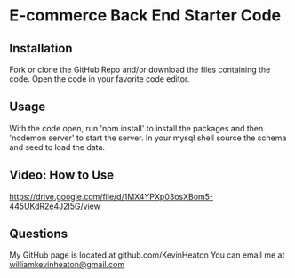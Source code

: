 # E-commerce Back End Starter Code

## Installation
Fork or clone the GitHub Repo and/or download the files containing the code. Open the code in your favorite code editor.

## Usage
With the code open, run 'npm install' to install the packages and then 'nodemon server' to start the server. In your mysql shell source the schema and seed to load the data.

## Video: How to Use
https://drive.google.com/file/d/1MX4YPXp03osXBom5-445UKdR2e4J2I5G/view

## Questions
My GitHub page is located at github.com/KevinHeaton You can email me at williamkevinheaton@gmail.com
